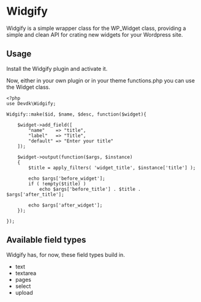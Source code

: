 # Widgify

Widgify is a simple wrapper class for the WP_Widget class, providing a simple and clean API for crating new widgets for your Wordpress site.

## Usage
Install the Widgify plugin and activate it.

Now, either in your own plugin or in your theme functions.php you can use the Widget class.

    <?php
    use Devdk\Widgify;

    Widgify::make($id, $name, $desc, function($widget){

        $widget->add_field([
            "name"    => "title",
            "label"   => "Title",
            "default" => "Enter your title"
        ]);

        $widget->output(function($args, $instance)
        {
            $title = apply_filters( 'widget_title', $instance['title'] );

            echo $args['before_widget'];
            if ( !empty($title) )
                echo $args['before_title'] . $title . $args['after_title'];

            echo $args['after_widget'];
        });

    });

## Available field types
Widgify has, for now, these field types build in.

* text
* textarea
* pages
* select
* upload